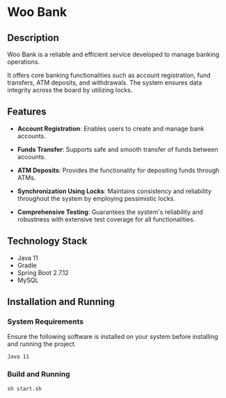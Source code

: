 # Woo Bank

## Description

Woo Bank is a reliable and efficient service developed to manage banking operations. 

It offers core banking functionalities such as account registration, fund transfers, ATM deposits, and withdrawals. The system ensures data integrity across the board by utilizing locks.

## Features

- **Account Registration**: Enables users to create and manage bank accounts.

- **Funds Transfer**: Supports safe and smooth transfer of funds between accounts.

- **ATM Deposits**: Provides the functionality for depositing funds through ATMs.

- **Synchronization Using Locks**: Maintains consistency and reliability throughout the system by employing pessimistic locks.

- **Comprehensive Testing**: Guarantees the system's reliability and robustness with extensive test coverage for all functionalities.


## Technology Stack

- Java 11
- Gradle
- Spring Boot 2.7.12
- MySQL

## Installation and Running

### System Requirements

Ensure the following software is installed on your system before installing and running the project.

```
Java 11
```

### Build and Running

```
sh start.sh
```
